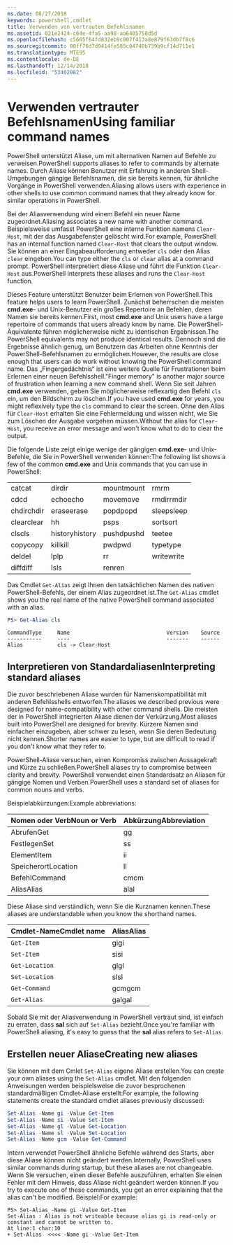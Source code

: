 ```yaml
---
ms.date: 08/27/2018
keywords: powershell,cmdlet
title: Verwenden von vertrauten Befehlsnamen
ms.assetid: 021e2424-c64e-4fa5-aa98-aa6405758d5d
ms.openlocfilehash: c5665f64fd832eb9c807f413a8e879f63db7f8c6
ms.sourcegitcommit: 00ff76d7d9414fe585c04740b739b9cf14d711e1
ms.translationtype: MTE95
ms.contentlocale: de-DE
ms.lasthandoff: 12/14/2018
ms.locfileid: "53402082"
---
```

# <a name="using-familiar-command-names"></a><span data-ttu-id="c39db-103">Verwenden vertrauter Befehlsnamen</span><span class="sxs-lookup"><span data-stu-id="c39db-103">Using familiar command names</span></span>

<span data-ttu-id="c39db-104">PowerShell unterstützt Aliase, um mit alternativen Namen auf Befehle zu verweisen.</span><span class="sxs-lookup"><span data-stu-id="c39db-104">PowerShell supports aliases to refer to commands by alternate names.</span></span> <span data-ttu-id="c39db-105">Durch Aliase können Benutzer mit Erfahrung in anderen Shell-Umgebungen gängige Befehlsnamen, die sie bereits kennen, für ähnliche Vorgänge in PowerShell verwenden.</span><span class="sxs-lookup"><span data-stu-id="c39db-105">Aliasing allows users with experience in other shells to use common command names that they already know for similar operations in PowerShell.</span></span>

<span data-ttu-id="c39db-106">Bei der Aliasverwendung wird einem Befehl ein neuer Name zugeordnet.</span><span class="sxs-lookup"><span data-stu-id="c39db-106">Aliasing associates a new name with another command.</span></span> <span data-ttu-id="c39db-107">Beispielsweise umfasst PowerShell eine interne Funktion namens `Clear-Host`, mit der das Ausgabefenster gelöscht wird.</span><span class="sxs-lookup"><span data-stu-id="c39db-107">For example, PowerShell has an internal function named `Clear-Host` that clears the output window.</span></span> <span data-ttu-id="c39db-108">Sie können an einer Eingabeaufforderung entweder `cls` oder den Alias `clear` eingeben.</span><span class="sxs-lookup"><span data-stu-id="c39db-108">You can type either the `cls` or `clear` alias at a command prompt.</span></span> <span data-ttu-id="c39db-109">PowerShell interpretiert diese Aliase und führt die Funktion `Clear-Host` aus.</span><span class="sxs-lookup"><span data-stu-id="c39db-109">PowerShell interprets these aliases and runs the `Clear-Host` function.</span></span>

<span data-ttu-id="c39db-110">Dieses Feature unterstützt Benutzer beim Erlernen von PowerShell.</span><span class="sxs-lookup"><span data-stu-id="c39db-110">This feature helps users to learn PowerShell.</span></span> <span data-ttu-id="c39db-111">Zunächst beherrschen die meisten **cmd.exe**- und Unix-Benutzer ein großes Repertoire an Befehlen, deren Namen sie bereits kennen.</span><span class="sxs-lookup"><span data-stu-id="c39db-111">First, most **cmd.exe** and Unix users have a large repertoire of commands that users already know by name.</span></span> <span data-ttu-id="c39db-112">Die PowerShell-Äquivalente führen möglicherweise nicht zu identischen Ergebnissen.</span><span class="sxs-lookup"><span data-stu-id="c39db-112">The PowerShell equivalents may not produce identical results.</span></span> <span data-ttu-id="c39db-113">Dennoch sind die Ergebnisse ähnlich genug, um Benutzern das Arbeiten ohne Kenntnis der PowerShell-Befehlsnamen zu ermöglichen.</span><span class="sxs-lookup"><span data-stu-id="c39db-113">However, the results are close enough that users can do work without knowing the PowerShell command name.</span></span> <span data-ttu-id="c39db-114">Das „Fingergedächtnis“ ist eine weitere Quelle für Frustrationen beim Erlernen einer neuen Befehlsshell.</span><span class="sxs-lookup"><span data-stu-id="c39db-114">"Finger memory" is another major source of frustration when learning a new command shell.</span></span> <span data-ttu-id="c39db-115">Wenn Sie seit Jahren **cmd.exe** verwenden, geben Sie möglicherweise reflexartig den Befehl `cls` ein, um den Bildschirm zu löschen.</span><span class="sxs-lookup"><span data-stu-id="c39db-115">If you have used **cmd.exe** for years, you might reflexively type the `cls` command to clear the screen.</span></span> <span data-ttu-id="c39db-116">Ohne den Alias für `Clear-Host` erhalten Sie eine Fehlermeldung und wissen nicht, wie Sie zum Löschen der Ausgabe vorgehen müssen.</span><span class="sxs-lookup"><span data-stu-id="c39db-116">Without the alias for `Clear-Host`, you receive an error message and won't know what to do to clear the output.</span></span>

<span data-ttu-id="c39db-117">Die folgende Liste zeigt einige wenige der gängigen **cmd.exe**- und Unix-Befehle, die Sie in PowerShell verwenden können:</span><span class="sxs-lookup"><span data-stu-id="c39db-117">The following list shows a few of the common **cmd.exe** and Unix commands that you can use in PowerShell:</span></span>

|||||
|-|-|-|-|
|<span data-ttu-id="c39db-118">cat</span><span class="sxs-lookup"><span data-stu-id="c39db-118">cat</span></span>|<span data-ttu-id="c39db-119">dir</span><span class="sxs-lookup"><span data-stu-id="c39db-119">dir</span></span>|<span data-ttu-id="c39db-120">mount</span><span class="sxs-lookup"><span data-stu-id="c39db-120">mount</span></span>|<span data-ttu-id="c39db-121">rm</span><span class="sxs-lookup"><span data-stu-id="c39db-121">rm</span></span>|
|<span data-ttu-id="c39db-122">cd</span><span class="sxs-lookup"><span data-stu-id="c39db-122">cd</span></span>|<span data-ttu-id="c39db-123">echo</span><span class="sxs-lookup"><span data-stu-id="c39db-123">echo</span></span>|<span data-ttu-id="c39db-124">move</span><span class="sxs-lookup"><span data-stu-id="c39db-124">move</span></span>|<span data-ttu-id="c39db-125">rmdir</span><span class="sxs-lookup"><span data-stu-id="c39db-125">rmdir</span></span>|
|<span data-ttu-id="c39db-126">chdir</span><span class="sxs-lookup"><span data-stu-id="c39db-126">chdir</span></span>|<span data-ttu-id="c39db-127">erase</span><span class="sxs-lookup"><span data-stu-id="c39db-127">erase</span></span>|<span data-ttu-id="c39db-128">popd</span><span class="sxs-lookup"><span data-stu-id="c39db-128">popd</span></span>|<span data-ttu-id="c39db-129">sleep</span><span class="sxs-lookup"><span data-stu-id="c39db-129">sleep</span></span>|
|<span data-ttu-id="c39db-130">clear</span><span class="sxs-lookup"><span data-stu-id="c39db-130">clear</span></span>|<span data-ttu-id="c39db-131">h</span><span class="sxs-lookup"><span data-stu-id="c39db-131">h</span></span>|<span data-ttu-id="c39db-132">ps</span><span class="sxs-lookup"><span data-stu-id="c39db-132">ps</span></span>|<span data-ttu-id="c39db-133">sort</span><span class="sxs-lookup"><span data-stu-id="c39db-133">sort</span></span>|
|<span data-ttu-id="c39db-134">cls</span><span class="sxs-lookup"><span data-stu-id="c39db-134">cls</span></span>|<span data-ttu-id="c39db-135">history</span><span class="sxs-lookup"><span data-stu-id="c39db-135">history</span></span>|<span data-ttu-id="c39db-136">pushd</span><span class="sxs-lookup"><span data-stu-id="c39db-136">pushd</span></span>|<span data-ttu-id="c39db-137">tee</span><span class="sxs-lookup"><span data-stu-id="c39db-137">tee</span></span>|
|<span data-ttu-id="c39db-138">copy</span><span class="sxs-lookup"><span data-stu-id="c39db-138">copy</span></span>|<span data-ttu-id="c39db-139">kill</span><span class="sxs-lookup"><span data-stu-id="c39db-139">kill</span></span>|<span data-ttu-id="c39db-140">pwd</span><span class="sxs-lookup"><span data-stu-id="c39db-140">pwd</span></span>|<span data-ttu-id="c39db-141">type</span><span class="sxs-lookup"><span data-stu-id="c39db-141">type</span></span>|
|<span data-ttu-id="c39db-142">del</span><span class="sxs-lookup"><span data-stu-id="c39db-142">del</span></span>|<span data-ttu-id="c39db-143">lp</span><span class="sxs-lookup"><span data-stu-id="c39db-143">lp</span></span>|<span data-ttu-id="c39db-144">r</span><span class="sxs-lookup"><span data-stu-id="c39db-144">r</span></span>|<span data-ttu-id="c39db-145">write</span><span class="sxs-lookup"><span data-stu-id="c39db-145">write</span></span>|
|<span data-ttu-id="c39db-146">diff</span><span class="sxs-lookup"><span data-stu-id="c39db-146">diff</span></span>|<span data-ttu-id="c39db-147">ls</span><span class="sxs-lookup"><span data-stu-id="c39db-147">ls</span></span>|<span data-ttu-id="c39db-148">ren</span><span class="sxs-lookup"><span data-stu-id="c39db-148">ren</span></span>||

<span data-ttu-id="c39db-149">Das Cmdlet `Get-Alias` zeigt Ihnen den tatsächlichen Namen des nativen PowerShell-Befehls, der einem Alias zugeordnet ist.</span><span class="sxs-lookup"><span data-stu-id="c39db-149">The `Get-Alias` cmdlet shows you the real name of the native PowerShell command associated with an alias.</span></span>

```powershell
PS> Get-Alias cls
```

```Output
CommandType     Name                               Version    Source
-----------     ----                               -------    ------
Alias           cls -> Clear-Host
```

## <a name="interpreting-standard-aliases"></a><span data-ttu-id="c39db-150">Interpretieren von Standardaliasen</span><span class="sxs-lookup"><span data-stu-id="c39db-150">Interpreting standard aliases</span></span>

<span data-ttu-id="c39db-151">Die zuvor beschriebenen Aliase wurden für Namenskompatibilität mit anderen Befehlsshells entworfen.</span><span class="sxs-lookup"><span data-stu-id="c39db-151">The aliases we described previous were designed for name-compatibility with other command shells.</span></span>
<span data-ttu-id="c39db-152">Die meisten der in PowerShell integrierten Aliase dienen der Verkürzung.</span><span class="sxs-lookup"><span data-stu-id="c39db-152">Most aliases built into PowerShell are designed for brevity.</span></span> <span data-ttu-id="c39db-153">Kürzere Namen sind einfacher einzugeben, aber schwer zu lesen, wenn Sie deren Bedeutung nicht kennen.</span><span class="sxs-lookup"><span data-stu-id="c39db-153">Shorter names are easier to type, but are difficult to read if you don't know what they refer to.</span></span>

<span data-ttu-id="c39db-154">PowerShell-Aliase versuchen, einen Kompromiss zwischen Aussagekraft und Kürze zu schließen.</span><span class="sxs-lookup"><span data-stu-id="c39db-154">PowerShell aliases try to compromise between clarity and brevity.</span></span> <span data-ttu-id="c39db-155">PowerShell verwendet einen Standardsatz an Aliasen für gängige Nomen und Verben.</span><span class="sxs-lookup"><span data-stu-id="c39db-155">PowerShell uses a standard set of aliases for common nouns and verbs.</span></span>

<span data-ttu-id="c39db-156">Beispielabkürzungen:</span><span class="sxs-lookup"><span data-stu-id="c39db-156">Example abbreviations:</span></span>

| <span data-ttu-id="c39db-157">Nomen oder Verb</span><span class="sxs-lookup"><span data-stu-id="c39db-157">Noun or Verb</span></span> | <span data-ttu-id="c39db-158">Abkürzung</span><span class="sxs-lookup"><span data-stu-id="c39db-158">Abbreviation</span></span> |
|--------------|--------------|
| <span data-ttu-id="c39db-159">Abrufen</span><span class="sxs-lookup"><span data-stu-id="c39db-159">Get</span></span>          | <span data-ttu-id="c39db-160">g</span><span class="sxs-lookup"><span data-stu-id="c39db-160">g</span></span>            |
| <span data-ttu-id="c39db-161">Festlegen</span><span class="sxs-lookup"><span data-stu-id="c39db-161">Set</span></span>          | <span data-ttu-id="c39db-162">s</span><span class="sxs-lookup"><span data-stu-id="c39db-162">s</span></span>            |
| <span data-ttu-id="c39db-163">Element</span><span class="sxs-lookup"><span data-stu-id="c39db-163">Item</span></span>         | <span data-ttu-id="c39db-164">i</span><span class="sxs-lookup"><span data-stu-id="c39db-164">i</span></span>            |
| <span data-ttu-id="c39db-165">Speicherort</span><span class="sxs-lookup"><span data-stu-id="c39db-165">Location</span></span>     | <span data-ttu-id="c39db-166">l</span><span class="sxs-lookup"><span data-stu-id="c39db-166">l</span></span>            |
| <span data-ttu-id="c39db-167">Befehl</span><span class="sxs-lookup"><span data-stu-id="c39db-167">Command</span></span>      | <span data-ttu-id="c39db-168">cm</span><span class="sxs-lookup"><span data-stu-id="c39db-168">cm</span></span>           |
| <span data-ttu-id="c39db-169">Alias</span><span class="sxs-lookup"><span data-stu-id="c39db-169">Alias</span></span>        | <span data-ttu-id="c39db-170">al</span><span class="sxs-lookup"><span data-stu-id="c39db-170">al</span></span>           |

<span data-ttu-id="c39db-171">Diese Aliase sind verständlich, wenn Sie die Kurznamen kennen.</span><span class="sxs-lookup"><span data-stu-id="c39db-171">These aliases are understandable when you know the shorthand names.</span></span>

| <span data-ttu-id="c39db-172">Cmdlet-Name</span><span class="sxs-lookup"><span data-stu-id="c39db-172">Cmdlet name</span></span>    | <span data-ttu-id="c39db-173">Alias</span><span class="sxs-lookup"><span data-stu-id="c39db-173">Alias</span></span> |
|----------------|-------|
| `Get-Item `    | <span data-ttu-id="c39db-174">gi</span><span class="sxs-lookup"><span data-stu-id="c39db-174">gi</span></span>    |
| `Set-Item`     | <span data-ttu-id="c39db-175">si</span><span class="sxs-lookup"><span data-stu-id="c39db-175">si</span></span>    |
| `Get-Location` | <span data-ttu-id="c39db-176">gl</span><span class="sxs-lookup"><span data-stu-id="c39db-176">gl</span></span>    |
| `Set-Location` | <span data-ttu-id="c39db-177">sl</span><span class="sxs-lookup"><span data-stu-id="c39db-177">sl</span></span>    |
| `Get-Command`  | <span data-ttu-id="c39db-178">gcm</span><span class="sxs-lookup"><span data-stu-id="c39db-178">gcm</span></span>   |
| `Get-Alias`    | <span data-ttu-id="c39db-179">gal</span><span class="sxs-lookup"><span data-stu-id="c39db-179">gal</span></span>   |

<span data-ttu-id="c39db-180">Sobald Sie mit der Aliasverwendung in PowerShell vertraut sind, ist einfach zu erraten, dass **sal** sich auf `Set-Alias` bezieht.</span><span class="sxs-lookup"><span data-stu-id="c39db-180">Once you're familiar with PowerShell aliasing, it's easy to guess that the **sal** alias refers to `Set-Alias`.</span></span>

## <a name="creating-new-aliases"></a><span data-ttu-id="c39db-181">Erstellen neuer Aliase</span><span class="sxs-lookup"><span data-stu-id="c39db-181">Creating new aliases</span></span>

<span data-ttu-id="c39db-182">Sie können mit dem Cmlet `Set-Alias` eigene Aliase erstellen.</span><span class="sxs-lookup"><span data-stu-id="c39db-182">You can create your own aliases using the `Set-Alias` cmdlet.</span></span> <span data-ttu-id="c39db-183">Mit den folgenden Anweisungen werden beispielsweise die zuvor besprochenen standardmäßigen Cmdlet-Aliase erstellt:</span><span class="sxs-lookup"><span data-stu-id="c39db-183">For example, the following statements create the standard cmdlet aliases previously discussed:</span></span>

```powershell
Set-Alias -Name gi -Value Get-Item
Set-Alias -Name si -Value Set-Item
Set-Alias -Name gl -Value Get-Location
Set-Alias -Name sl -Value Set-Location
Set-Alias -Name gcm -Value Get-Command
```

<span data-ttu-id="c39db-184">Intern verwendet PowerShell ähnliche Befehle während des Starts, aber diese Aliase können nicht geändert werden.</span><span class="sxs-lookup"><span data-stu-id="c39db-184">Internally, PowerShell uses similar commands during startup, but these aliases are not changeable.</span></span>
<span data-ttu-id="c39db-185">Wenn Sie versuchen, einen dieser Befehle auszuführen, erhalten Sie einen Fehler mit dem Hinweis, dass Aliase nicht geändert werden können.</span><span class="sxs-lookup"><span data-stu-id="c39db-185">If you try to execute one of these commands, you get an error explaining that the alias can't be modified.</span></span> <span data-ttu-id="c39db-186">Beispiel:</span><span class="sxs-lookup"><span data-stu-id="c39db-186">For example:</span></span>

```
PS> Set-Alias -Name gi -Value Get-Item
Set-Alias : Alias is not writeable because alias gi is read-only or constant and cannot be written to.
At line:1 char:10
+ Set-Alias  <<<< -Name gi -Value Get-Item
```